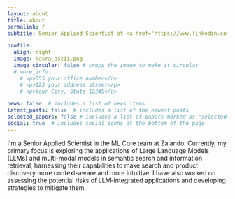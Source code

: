 ```yaml
---
layout: about
title: about
permalink: /
subtitle: Senior Applied Scientist at <a href='https://www.linkedin.com/in/kasra-hosseini/'>Zalando</a> \n PhD Natural Sciences \n Prev <a href='https://www.turing.ac.uk/'>The Alan Turing Institute</a> and <a href='https://www.ox.ac.uk/'>University of Oxford</a>

profile:
  align: right
  image: kasra_ascii.png
  image_circular: false # crops the image to make it circular
  # more_info:
    # <p>555 your office number</p>
    # <p>123 your address street</p>
    # <p>Your City, State 12345</p>

news: false  # includes a list of news items
latest_posts: false  # includes a list of the newest posts
selected_papers: false # includes a list of papers marked as "selected={true}"
social: true  # includes social icons at the bottom of the page
---
```


I'm a Senior Applied Scientist in the ML Core team at Zalando. Currently, my primary focus is exploring the applications of Large Language Models (LLMs) and multi-modal models in semantic search and information retrieval, harnessing their capabilities to make search and product discovery more context-aware and more intuitive. I have also worked on assessing the potential risks of LLM-integrated applications and developing strategies to mitigate them.